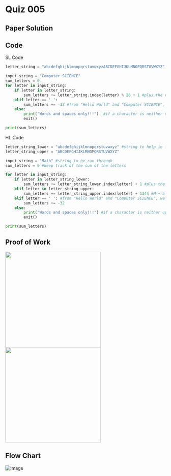 # Quiz 005

## Paper Solution

## Code
SL Code
```.py
letter_string = "abcdefghijklmnopqrstuvwxyzABCDEFGHIJKLMNOPQRSTUVWXYZ" #get char by char_position % 26

input_string = "Computer SCIENCE"
sum_letters = 0
for letter in input_string:
    if letter in letter_string:
        sum_letters += letter_string.index(letter) % 26 + 1 #plus the value of the number, modulo is to find the value regardless of uppercase and lower case
    elif letter == ' ':
        sum_letters += -32 #from "Hello World" and "Computer SCIENCE", we can deduce that ' '  = -32
    else:
        print("Words and spaces only!!!")  #if a character is neither uppercase or lowercase letter, exit.
        exit()

print(sum_letters)
```

HL Code
```.py
letter_string_lower = "abcdefghijklmnopqrstuvwxyz" #string to help in finding value of a letter
letter_string_upper = "ABCDEFGHIJKLMNOPQRSTUVWXYZ"

input_string = "Math" #string to be ran through
sum_letters = 0 #keep track of the sum of the letters

for letter in input_string:
    if letter in letter_string_lower:
        sum_letters += letter_string_lower.index(letter) + 1 #plus the value of the number
    elif letter in letter_string_upper:
        sum_letters += letter_string_upper.index(letter) + 1344 #M + a + t + h = 1385, m + a + t + h = 42 => M = m + 1343 => Uppercase's value is lower case + 1343
    elif letter == ' ': #from "Hello World" and "Computer SCIENCE", we can deduce that ' '  = -32
        sum_letters += -32
    else:
        print("Words and spaces only!!!") #if a character is neither uppercase or lowercase letter, exit.
        exit()

print(sum_letters)
```


## Proof of Work
<img src = "https://github.com/user-attachments/assets/eff92f0c-9e8a-455d-9f1c-35c60c87b155" width = "300">
<img src = "https://github.com/user-attachments/assets/630f6d71-1b90-4b5d-bbdc-e91aa3bc2180" width = "300">

## Flow Chart
![image](https://github.com/user-attachments/assets/54990503-c55f-40f8-b3c2-e95c77e67213)

